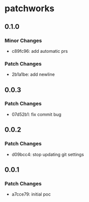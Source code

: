 # patchworks

## 0.1.0

### Minor Changes

- c89fc96: add automatic prs

### Patch Changes

- 2b1a1be: add newline

## 0.0.3

### Patch Changes

- 07d52b1: fix commit bug

## 0.0.2

### Patch Changes

- d09bcc4: stop updating git settings

## 0.0.1

### Patch Changes

- a7cce79: initial poc
